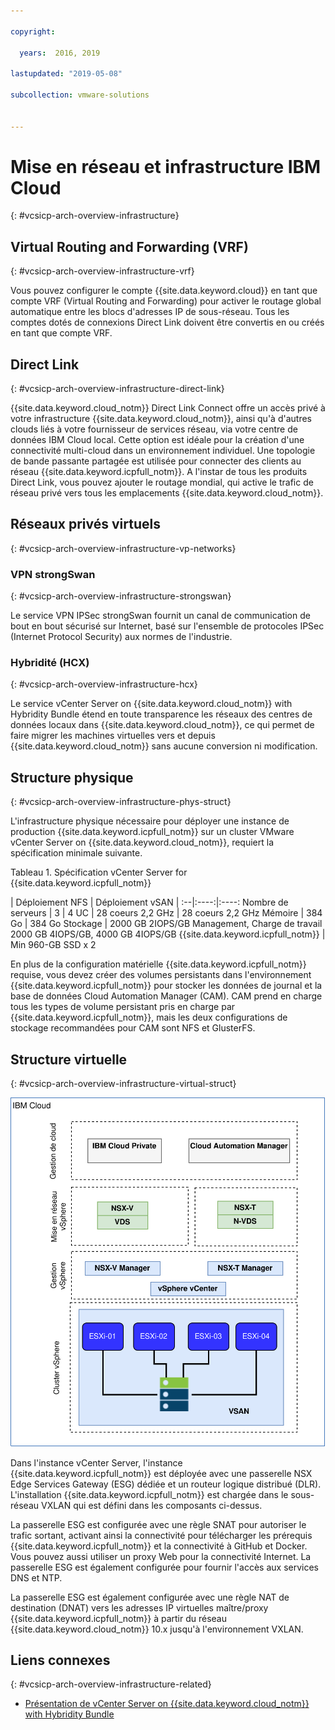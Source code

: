 ```yaml
---

copyright:

  years:  2016, 2019

lastupdated: "2019-05-08"

subcollection: vmware-solutions


---
```



# Mise en réseau et infrastructure IBM Cloud
{: #vcsicp-arch-overview-infrastructure}

## Virtual Routing and Forwarding (VRF)
{: #vcsicp-arch-overview-infrastructure-vrf}

Vous pouvez configurer le compte {{site.data.keyword.cloud}} en tant que compte VRF (Virtual Routing and Forwarding) pour activer le routage global automatique entre les blocs d'adresses IP de sous-réseau. Tous les comptes dotés de connexions Direct Link doivent être convertis en ou créés en tant que compte VRF.

## Direct Link
{: #vcsicp-arch-overview-infrastructure-direct-link}

{{site.data.keyword.cloud_notm}} Direct Link Connect offre un accès privé à votre infrastructure {{site.data.keyword.cloud_notm}}, ainsi qu'à d'autres clouds liés à votre fournisseur de services réseau, via votre centre de données IBM Cloud local. Cette option est idéale pour la création d'une connectivité multi-cloud dans un environnement individuel. Une topologie de bande passante partagée est utilisée pour connecter des clients au réseau {{site.data.keyword.icpfull_notm}}. A l'instar de tous les produits Direct Link, vous pouvez ajouter le routage mondial, qui active le trafic de réseau privé vers tous les emplacements {{site.data.keyword.cloud_notm}}.

## Réseaux privés virtuels
{: #vcsicp-arch-overview-infrastructure-vp-networks}

### VPN strongSwan
{: #vcsicp-arch-overview-infrastructure-strongswan}

Le service VPN IPSec strongSwan fournit un canal de communication de bout en bout sécurisé sur Internet, basé sur l'ensemble de protocoles IPSec (Internet Protocol Security) aux normes de l'industrie.

### Hybridité (HCX)
{: #vcsicp-arch-overview-infrastructure-hcx}

Le service vCenter Server on {{site.data.keyword.cloud_notm}} with Hybridity Bundle étend en toute transparence les réseaux des centres de données locaux dans {{site.data.keyword.cloud_notm}}, ce qui permet de faire migrer les machines virtuelles vers et depuis {{site.data.keyword.cloud_notm}} sans aucune conversion ni modification.

## Structure physique
{: #vcsicp-arch-overview-infrastructure-phys-struct}

L'infrastructure physique nécessaire pour déployer une instance de production {{site.data.keyword.icpfull_notm}} sur un cluster VMware vCenter Server on {{site.data.keyword.cloud_notm}}, requiert la spécification minimale suivante.

Tableau 1. Spécification vCenter Server for {{site.data.keyword.icpfull_notm}}

| Déploiement NFS | Déploiement vSAN |
:--|:----:|:----:
Nombre de serveurs | 3 | 4
UC | 28 coeurs 2,2 GHz | 28 coeurs 2,2 GHz
Mémoire | 384 Go | 384 Go
Stockage | 2000 GB 2IOPS/GB Management, Charge de travail 2000 GB 4IOPS/GB, 4000 GB 4IOPS/GB {{site.data.keyword.icpfull_notm}} | Min 960-GB SSD x 2

En plus de la configuration matérielle {{site.data.keyword.icpfull_notm}} requise, vous devez créer des volumes persistants dans l'environnement {{site.data.keyword.icpfull_notm}} pour stocker les données de journal et la base de données Cloud Automation Manager (CAM). CAM prend en charge tous les types de volume persistant pris en charge par {{site.data.keyword.icpfull_notm}}, mais les deux configurations de stockage recommandées pour CAM sont NFS et GlusterFS.

## Structure virtuelle
{: #vcsicp-arch-overview-infrastructure-virtual-struct}

![Structure physique du déploiement vCenter Server et {{site.data.keyword.icpfull_notm}} deployment](../../images/vcsicp-phy-ics-icp-deployment.svg "Structure physique du déploiement vCenter Server et {{site.data.keyword.icpfull_notm}}")

Dans l'instance vCenter Server, l'instance {{site.data.keyword.icpfull_notm}} est déployée avec une passerelle NSX Edge Services Gateway (ESG) dédiée et un routeur logique distribué (DLR). L'installation {{site.data.keyword.icpfull_notm}} est chargée dans le sous-réseau VXLAN qui est défini dans les composants ci-dessus.

La passerelle ESG est configurée avec une règle SNAT pour autoriser le trafic sortant, activant ainsi la connectivité pour télécharger les prérequis {{site.data.keyword.icpfull_notm}} et la connectivité à GitHub et Docker. Vous pouvez aussi utiliser un proxy Web pour la connectivité Internet. La passerelle ESG est également configurée pour fournir l'accès aux services DNS et NTP.

La passerelle ESG est également configurée avec une règle NAT de destination (DNAT) vers les adresses IP virtuelles maître/proxy {{site.data.keyword.icpfull_notm}} à partir du réseau {{site.data.keyword.cloud_notm}} 10.x jusqu'à l'environnement VXLAN.

## Liens connexes
{: #vcsicp-arch-overview-infrastructure-related}

* [Présentation de vCenter Server on {{site.data.keyword.cloud_notm}} with Hybridity Bundle](/docs/services/vmwaresolutions/archiref/vcs?topic=vmware-solutions-vcs-hybridity-intro)
